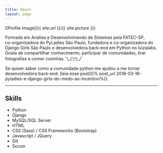 ```yaml
---
title: About
layout: page
---
```

![Profile Image]({{ site.url }}/{{ site.picture }})

<p>Formada em Análise e Desenvolvimendo de Sistemas pela FATEC-SP,<br>co-organizadora do PyLadies São Paulo, fundadora e co-organizadora do Django Girls São Paulo e desenvolvedora back-end em Python no luizalabs. Gosta de compartilhar conhecimento, participar de comunidades, tirar fotografias e comer coxinhas ¯\_(ツ)_/¯</p>

Se quiser saber como a comunidade python me ajudou a me tornar desenvolvedora back-end: [leia esse post]({% post_url 2018-03-16-pyladies-e-django-girls-do-medo-ao-incentivo%}).


---


## Skills

* Python
* Django
* MySQL/SQL Server
* HTML
* CSS (Sass) / CSS Frameworks (Bootstrap)
* Javascript / JQuery
* Git
* Scrum

<!-- <h2>Projects</h2>

<ul>
	<li><a href="https://github.com/">Lorem Lorem</a></li>
	<li><a href="https://github.com/">Ipsum Dolor</a></li>
	<li><a href="https://github.com/">Dolor Lorem</a></li>
</ul> -->
